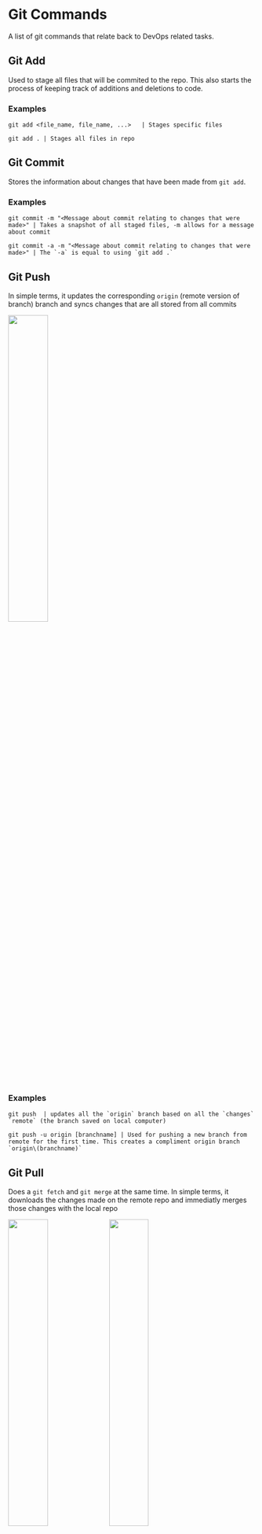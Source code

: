 # Git Commands

A list of git commands that relate back to DevOps related tasks.

## Git Add

Used to stage all files that will be commited to the repo. This also starts the process of keeping track of additions and deletions to code.

### Examples

```
git add <file_name, file_name, ...>   | Stages specific files
```
```
git add . | Stages all files in repo
```

## Git Commit
Stores the information about changes that have been made from `git add`. 

### Examples

```
git commit -m "<Message about commit relating to changes that were made>" | Takes a snapshot of all staged files, -m allows for a message about commit
```
```
git commit -a -m "<Message about commit relating to changes that were made>" | The `-a` is equal to using `git add .`
```

## Git Push
In simple terms, it updates the corresponding `origin` (remote version of branch) branch and syncs changes that are all stored from all commits

<img src="https://wac-cdn.atlassian.com/dam/jcr:0d181327-3fb0-44ec-9ab4-d6dea0fd406f/01%20Git%20push%20discussion.svg?cdnVersion=309" width="40%" height="40%">

### Examples
```
git push  | updates all the `origin` branch based on all the `changes` `remote` (the branch saved on local computer)
```
```
git push -u origin [branchname] | Used for pushing a new branch from remote for the first time. This creates a compliment origin branch `origin\(branchname)`
```

## Git Pull

Does a `git fetch` and `git merge` at the same time. In simple terms, it downloads the changes made on the remote repo and immediatly merges those changes with the local repo

<img src="https://wac-cdn.atlassian.com/dam/jcr:63e58c34-b273-4e48-a6b1-6e3ba4d4a0ea/01%20bubble%20diagram-01.svg?cdnVersion=309" width="40%" height="40%">
<img src="https://wac-cdn.atlassian.com/dam/jcr:0269bb2d-eb7f-43d8-80a2-8afa88d11eea/02%20bubble%20diagram-02.svg?cdnVersion=309" width="40%" height="40%">


### Examples

```
git pull  | A regular pull request
```

```
git pull --rebase | Similar to `git pull` but will stack the changes and not create a whole new node. It's good for if you want a clean history and want to make it look like the changes were stacked. (See image)
```

<img src="https://wac-cdn.atlassian.com/dam/jcr:d5633068-d448-4140-953e-2ab31553ce10/03%20bubble%20diagram-03-updated@2x%20kopiera.png?cdnVersion=309" width="40%" height="40%">

## Git Merge

Often used to add changes from one branch to another. The command assumes you are currently on the branch that has changes and you mention the branch you want to merge on to.

<img src="https://wac-cdn.atlassian.com/dam/jcr:7afd8460-b7bf-4c42-b997-4f5cf24f21e8/01%20Branch-2%20kopiera.png?cdnVersion=309" width="40%" height="40%">
<img src="https://wac-cdn.atlassian.com/dam/jcr:c6db91c1-1343-4d45-8c93-bdba910b9506/02%20Branch-1%20kopiera.png?cdnVersion=309" width="40%" height="40%">

### Examples


```
git merge <branch name you are merging with> | merges changes from one branch to another branch, fast forwarding will be done if possible
```
*"fast forwarding is when there is a linear relationship betwen the two branches (no splitting) and the banch that is being merged on to is simply moving forward in commit history."*

```
git merge <branch name you are merging with> --no-ff | forces a merge to have a new commit object (no fastforwarding) which can be good for perserving git history
```

<img src="https://nvie.com/img/merge-without-ff@2x.png" width="40%" height="40%">

## Git Branch

Usually paired with another command, but it's primary purpose is to handle various elements of branching one's code.

### Examples

```
git branch | Allows you to view all branches
```

```
git branch <branch name> | Creates a new branch 
```

```
git branch -d <branch name>| Allows you to delete a branch 
```

## Git Checkout

Primarly used to switch between branches. Normally, when you switch to a branch you start at the commit that is labled as HEAD. If you have a specific commit you can switch to a branch at that point. You can also modify and merge from a point that is a commit that isn't considered HEAD.

### Examples

```
git checkout <branch name you want to switch to> | Adds a new branch based on current head
```

```
git checkout -b <new branch name> | Creates a new branch while also switching to is
```

```
git checkout <commit id> | This allows you to be on a branch at a specific commit. 
```

## Git Status

Used to provide information about changes that are different than HEAD

### Examples

```
git status | gives a report about changes that differ from HEAD
```

## Git Stash

Allows you to stash all staged and unstaged changes. This is great if you want to switch branches as you can't have changes before one switches.

### Examples 

```
git stash | stores changes that have been make and restores code back to before the changes were made
```

```
git stash pop | Reverts the code back to before a `git stash` was called
```

## Git Log

Show a record of a list of commits in history. Press `return` to retrieve more history. Press `q` to exit log.

### Examples

```
git log | shows a list of commits
```

## Git Clone (SSH key method)
Used to clone a remote repo onto one's local computer.

### Steps

1. Check to see if you have a public key already. In your terminal type `~/.ssh` as this is where they are stored by default.
2. If you already have ssh keys you will see files called `id_rsa` and `id_rsa.pub`. If you do have these files skip to step 6.
3. If you don't already have the key type `ssh-keygen -o` in your terminal. This will create the key you need.
4. Press `return` when it asks where you would like to save them. If you do this it will save those keys in the default location.
5. Press enter twice when its asks for a passphrase and asks again for confirmation.
6. Now that you have a puplic key type (or already have one) type 'cat ~/.ssh/id_rsa.pub'. This will print out the key. Copy that including the `ssh-rsa` part of the code.
7. Go to your github profile, go to the top right and click on the arrow next to your profile image.
8. Click settings.
9. On the left hand side look for "SSH and GPG Keys" and click on it.
10. Click on the green button that says "New SSH Key".
11. Give the key a title. I recommend something that indicate which computer key came from. After you do that, paste the SSH key in the text box where it is titled "Key". If you want to add more SSH keys so more computers can access your repo then you can repeat steps 6-11 once you have a computer's public key.
12. Now that github knows that there is a computer with a SSH key, that is given permission to clone, navigate to repo go to the repo you want to clone.
13. There is a green button that says "Code". Click on it.
14. Click on the tab that says "SSH".
15. There's a small button that looks like two squares. Click on it and it will copy everything in the box to the left of it to your computer's clip board.
16. Open your terminal if it's not already open.
17. Navigate to the folder you want this repo to be in.
18. Type `git clone <text that was copied to your clipboard in step 15>`.
19. Your now have that repo cloned to your local machine.

## Authors

* **Blake Cromar** - *Initial work* 

## Acknowledgments

* Adapted from Udacity, Machine Learning DevOps Engineer Nanodegree Program, 2022
* Atlassian.com for image on Git Push, https://www.atlassian.com/git/tutorials/syncing/git-push, 2022
* Atlassian.com for images on Git Pull, https://www.atlassian.com/git/tutorials/syncing/git-push, 2022
* Atlassian.com for image on Git Merge, https://www.atlassian.com/git/tutorials/using-branches/git-merge, 2022
* nvie.com, article by Vincent Driessen, for image on git Merge, https://nvie.com/posts/a-successful-git-branching-model/, 2010
* git-scm.com, steps on how to create a SSH key, https://git-scm.com/book/en/v2/Git-on-the-Server-Generating-Your-SSH-Public-Key, 2022
